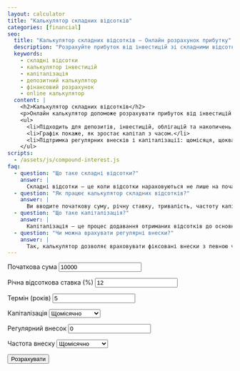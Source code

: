 ```yaml
---
layout: calculator
title: "Калькулятор складних відсотків"
categories: [financial]
seo:
  title: "Калькулятор складних відсотків — Онлайн розрахунок прибутку"
  description: "Розрахуйте прибуток від інвестицій зі складними відсотками: сума, термін, ставка, капіталізація. Графік приросту капіталу."
  keywords:
    - складні відсотки
    - калькулятор інвестицій
    - капіталізація
    - депозитний калькулятор
    - фінансовий розрахунок
    - online калькулятор
  content: |
    <h2>Калькулятор складних відсотків</h2>
    <p>Онлайн калькулятор допоможе розрахувати прибуток від інвестицій з урахуванням складних відсотків. Вкажіть початкову суму, річну ставку, термін, капіталізацію та (за бажанням) регулярний внесок, і ви одразу побачите прогнозовану суму та графік приросту капіталу.</p>
    <ul>
      <li>Підходить для депозитів, інвестицій, облігацій та накопичень.</li>
      <li>Графік покаже, як зростає капітал з часом.</li>
      <li>Підтримка регулярних внесків і капіталізації: щомісяця, щоквартал тощо.</li>
    </ul>
scripts:
  - /assets/js/compound-interest.js
faq:
  - question: "Що таке складні відсотки?"
    answer: |
      Складні відсотки — це коли відсотки нараховуються не лише на початкову суму, а й на вже накопичені відсотки. Це дозволяє капіталу зростати швидше.
  - question: "Як працює калькулятор складних відсотків?"
    answer: |
      Ви вводите початкову суму, річну ставку, тривалість, частоту капіталізації та параметри регулярних внесків (за потреби). Калькулятор розраховує кінцевий результат і будує графік накопичення.
  - question: "Що таке капіталізація?"
    answer: |
      Капіталізація — це процес додавання отриманих відсотків до основної суми інвестиції. Наприклад, при щомісячній капіталізації відсотки додаються до суми кожного місяця і в наступному періоді нараховуються вже на збільшену суму.
  - question: "Чи можна врахувати регулярні внески?"
    answer: |
      Так, калькулятор дозволяє враховувати фіксовані внески з певною частотою (щомісяця, раз на квартал тощо).
---
```


<form id="compound-form">
  <label>Початкова сума</label>
  <input type="number" id="initial" value="10000" min="0" step="any" required>

  <label>Річна відсоткова ставка (%)</label>
  <input type="number" id="rate" value="12" min="0" step="any" required>

  <label>Термін (років)</label>
  <input type="number" id="years" value="5" min="0" step="any" required>

  <label>Капіталізація</label>
  <select id="compound-frequency">
    <option value="1">Раз на рік</option>
    <option value="2">Раз на півроку</option>
    <option value="4">Раз на квартал</option>
    <option value="12" selected>Щомісячно</option>
  </select>

  <label>Регулярний внесок</label>
  <input type="number" id="contribution" value="0" min="0" step="any">

  <label>Частота внеску</label>
  <select id="contribution-frequency">
    <option value="1">Раз на рік</option>
    <option value="2">Раз на півроку</option>
    <option value="4">Раз на квартал</option>
    <option value="12" selected>Щомісячно</option>
  </select>

  <button type="submit">Розрахувати</button>
</form>

<div id="compound-result"></div>

<!-- CHART -->
<div id="compound-chart-block" class="chart-card" style="margin:2.3em auto 0 auto; display:none;">
  <h3 style="margin-bottom:0.9em; text-align:center;">Графік зростання капіталу</h3>
  <div class="chart-canvas-wrap">
    <canvas id="compound-chart"></canvas>
  </div>
</div>
